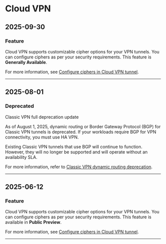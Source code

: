 # Cloud VPN

## 2025-09-30

### Feature

Cloud VPN supports customizable cipher options for your VPN tunnels. You can configure ciphers as per your security requirements. This feature is **Generally Available**.

For more information, see [Configure ciphers in Cloud VPN tunnel](https://cloud.google.com/network-connectivity/docs/vpn/concepts/overview#configure-ciphers).

---
## 2025-08-01

### Deprecated

Classic VPN full deprecation update

As of August 1, 2025, dynamic routing or Border Gateway Protocol (BGP) for Classic VPN tunnels is deprecated. If your workloads require BGP for VPN connectivity, you must use HA VPN.

Existing Classic VPN tunnels that use BGP will continue to function. However, they will no longer be supported and will operate without an availability SLA.

For more information, refer to [Classic VPN dynamic routing deprecation](https://cloud.google.com/network-connectivity/docs/vpn/deprecations/classic-vpn-deprecation).

---
## 2025-06-12

### Feature

Cloud VPN supports customizable cipher options for your VPN tunnels. You can configure ciphers as per your security requirements. This feature is available in **Public Preview**.

For more information, see [Configure ciphers in Cloud VPN tunnel](https://cloud.google.com/network-connectivity/docs/vpn/concepts/overview#configure-ciphers).

---
